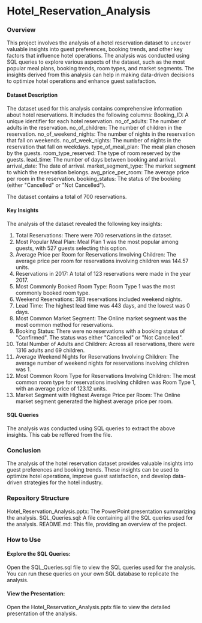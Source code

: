 # Hotel_Reservation_Analysis

### Overview
This project involves the analysis of a hotel reservation dataset to uncover valuable insights into guest preferences, booking trends, and other key factors that influence hotel operations. The analysis was conducted using SQL queries to explore various aspects of the dataset, such as the most popular meal plans, booking trends, room types, and market segments. The insights derived from this analysis can help in making data-driven decisions to optimize hotel operations and enhance guest satisfaction.

#### Dataset Description
The dataset used for this analysis contains comprehensive information about hotel reservations. It includes the following columns:
Booking_ID: A unique identifier for each hotel reservation.
no_of_adults: The number of adults in the reservation.
no_of_children: The number of children in the reservation.
no_of_weekend_nights: The number of nights in the reservation that fall on weekends.
no_of_week_nights: The number of nights in the reservation that fall on weekdays.
type_of_meal_plan: The meal plan chosen by the guests.
room_type_reserved: The type of room reserved by the guests.
lead_time: The number of days between booking and arrival.
arrival_date: The date of arrival.
market_segment_type: The market segment to which the reservation belongs.
avg_price_per_room: The average price per room in the reservation.
booking_status: The status of the booking (either "Cancelled" or "Not Cancelled").

The dataset contains a total of 700 reservations.

#### Key Insights
The analysis of the dataset revealed the following key insights:
1. Total Reservations: There were 700 reservations in the dataset.
2. Most Popular Meal Plan: Meal Plan 1 was the most popular among guests, with 527 guests selecting this option.
3. Average Price per Room for Reservations Involving Children: The average price per room for reservations involving children was 144.57 units.
4. Reservations in 2017: A total of 123 reservations were made in the year 2017.
5. Most Commonly Booked Room Type: Room Type 1 was the most commonly booked room type.
6. Weekend Reservations: 383 reservations included weekend nights.
7. Lead Time: The highest lead time was 443 days, and the lowest was 0 days.
8. Most Common Market Segment: The Online market segment was the most common method for reservations.
9. Booking Status: There were no reservations with a booking status of "Confirmed". The status was either "Cancelled" or "Not Cancelled".
10. Total Number of Adults and Children: Across all reservations, there were 1316 adults and 69 children.
11. Average Weekend Nights for Reservations Involving Children: The average number of weekend nights for reservations involving children was 1.
12. Most Common Room Type for Reservations Involving Children: The most common room type for reservations involving children was Room Type 1, with an average price of 123.12 units.
13. Market Segment with Highest Average Price per Room: The Online market segment generated the highest average price per room.

#### SQL Queries
The analysis was conducted using SQL queries to extract the above insights. This cab be reffered from the file.

### Conclusion
The analysis of the hotel reservation dataset provides valuable insights into guest preferences and booking trends. These insights can be used to optimize hotel operations, improve guest satisfaction, and develop data-driven strategies for the hotel industry.

### Repository Structure
Hotel_Reservation_Analysis.pptx: The PowerPoint presentation summarizing the analysis.
SQL_Queries.sql: A file containing all the SQL queries used for the analysis.
README.md: This file, providing an overview of the project.

### How to Use

#### Explore the SQL Queries:
Open the SQL_Queries.sql file to view the SQL queries used for the analysis.
You can run these queries on your own SQL database to replicate the analysis.

#### View the Presentation:
Open the Hotel_Reservation_Analysis.pptx file to view the detailed presentation of the analysis.
